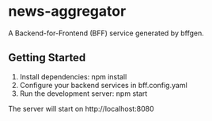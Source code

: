 # news-aggregator

A Backend-for-Frontend (BFF) service generated by bffgen.

## Getting Started

1. Install dependencies: npm install
2. Configure your backend services in bff.config.yaml
3. Run the development server: npm start

The server will start on http://localhost:8080
